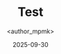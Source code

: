 ---
title: Test
date: 2025-09-30
categories: [6-Electronic, 4Ele-Cheatsheet]
tags: [Electronic]
author: <author_mpmk>
---
